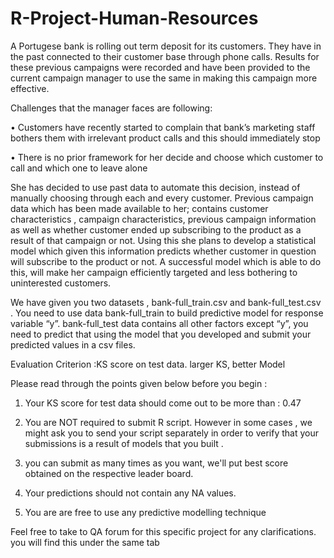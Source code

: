 # R-Project-Human-Resources

A Portugese bank is rolling out term deposit for its customers. They have in the past connected to their customer base through phone calls. Results for these previous campaigns were recorded and have been provided to the current campaign manager to use the same in making this campaign more effective.

Challenges that the manager faces are following:

•  Customers have recently started to complain that bank’s marketing staff bothers them with irrelevant product calls and this should        immediately stop

•  There is no prior framework for her decide and choose which customer to call and which one to leave alone

She has decided to use past data to automate this decision, instead of manually choosing through each and every customer. Previous campaign data which has been made available to her; contains customer characteristics , campaign characteristics, previous campaign information as well as whether customer ended up subscribing to the product as a result of that campaign or not. Using this she plans to develop a statistical model which given this information predicts whether customer in question will subscribe to the product or not. A successful model which is able to do this, will make her campaign efficiently targeted and less bothering to uninterested customers.

We have given you two datasets , bank-full_train.csv and bank-full_test.csv . You need to use data bank-full_train to build predictive model for response variable “y”. bank-full_test data contains all other factors except “y”, you need to predict that using the model that you developed and submit your predicted values in a csv files.

Evaluation Criterion :KS score on test data. larger KS, better Model

Please read through the points given below before you begin : 

1. Your KS score for test data should come out to be more than : 0.47

2. You are NOT required to submit R script. However in some cases , we might ask you to send your script separately in order to verify that your submissions is a result of models that you built .

3. you can submit as many times as you want, we'll put best score obtained on the respective leader board. 

4. Your predictions should not contain any NA values.

5. You are are free to use any predictive modelling technique

Feel free to take to QA forum for this specific project for any clarifications. you will find this under the same tab





